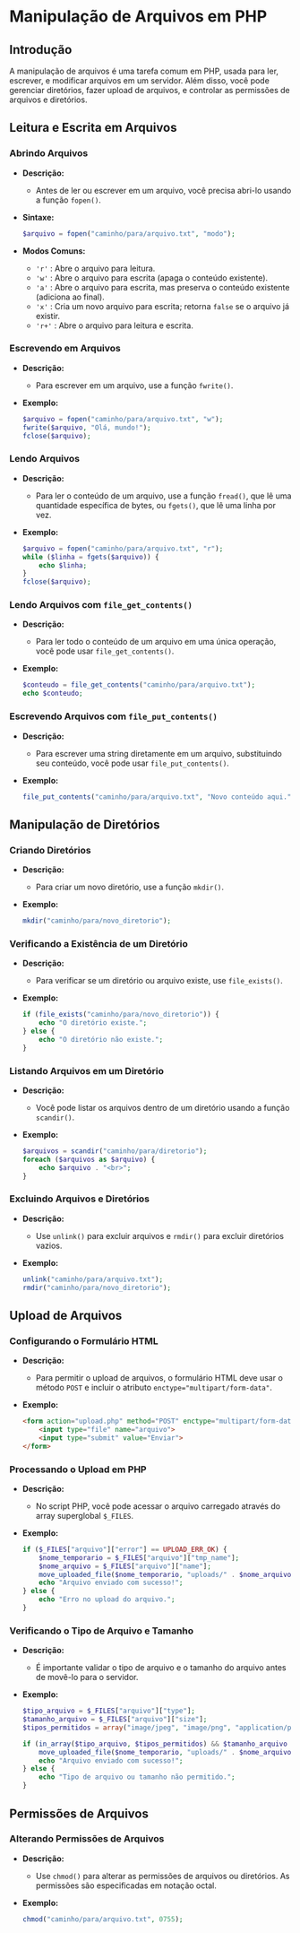 # Manipulação de Arquivos em PHP

## Introdução

A manipulação de arquivos é uma tarefa comum em PHP, usada para ler, escrever, e modificar arquivos em um servidor. Além disso, você pode gerenciar diretórios, fazer upload de arquivos, e controlar as permissões de arquivos e diretórios. 

## Leitura e Escrita em Arquivos

### Abrindo Arquivos
- **Descrição:**
  - Antes de ler ou escrever em um arquivo, você precisa abri-lo usando a função `fopen()`.
  
- **Sintaxe:**
  ```php
  $arquivo = fopen("caminho/para/arquivo.txt", "modo");
  ```

- **Modos Comuns:**
  - `'r'`  : Abre o arquivo para leitura.
  - `'w'`  : Abre o arquivo para escrita (apaga o conteúdo existente).
  - `'a'`  : Abre o arquivo para escrita, mas preserva o conteúdo existente (adiciona ao final).
  - `'x'`  : Cria um novo arquivo para escrita; retorna `false` se o arquivo já existir.
  - `'r+'` : Abre o arquivo para leitura e escrita.

### Escrevendo em Arquivos
- **Descrição:**
  - Para escrever em um arquivo, use a função `fwrite()`.
  
- **Exemplo:**
  ```php
  $arquivo = fopen("caminho/para/arquivo.txt", "w");
  fwrite($arquivo, "Olá, mundo!");
  fclose($arquivo);
  ```

### Lendo Arquivos
- **Descrição:**
  - Para ler o conteúdo de um arquivo, use a função `fread()`, que lê uma quantidade específica de bytes, ou `fgets()`, que lê uma linha por vez.
  
- **Exemplo:**
  ```php
  $arquivo = fopen("caminho/para/arquivo.txt", "r");
  while ($linha = fgets($arquivo)) {
      echo $linha;
  }
  fclose($arquivo);
  ```

### Lendo Arquivos com `file_get_contents()`
- **Descrição:**
  - Para ler todo o conteúdo de um arquivo em uma única operação, você pode usar `file_get_contents()`.
  
- **Exemplo:**
  ```php
  $conteudo = file_get_contents("caminho/para/arquivo.txt");
  echo $conteudo;
  ```

### Escrevendo Arquivos com `file_put_contents()`
- **Descrição:**
  - Para escrever uma string diretamente em um arquivo, substituindo seu conteúdo, você pode usar `file_put_contents()`.
  
- **Exemplo:**
  ```php
  file_put_contents("caminho/para/arquivo.txt", "Novo conteúdo aqui.");
  ```

## Manipulação de Diretórios

### Criando Diretórios
- **Descrição:**
  - Para criar um novo diretório, use a função `mkdir()`.
  
- **Exemplo:**
  ```php
  mkdir("caminho/para/novo_diretorio");
  ```

### Verificando a Existência de um Diretório
- **Descrição:**
  - Para verificar se um diretório ou arquivo existe, use `file_exists()`.
  
- **Exemplo:**
  ```php
  if (file_exists("caminho/para/novo_diretorio")) {
      echo "O diretório existe.";
  } else {
      echo "O diretório não existe.";
  }
  ```

### Listando Arquivos em um Diretório
- **Descrição:**
  - Você pode listar os arquivos dentro de um diretório usando a função `scandir()`.
  
- **Exemplo:**
  ```php
  $arquivos = scandir("caminho/para/diretorio");
  foreach ($arquivos as $arquivo) {
      echo $arquivo . "<br>";
  }
  ```

### Excluindo Arquivos e Diretórios
- **Descrição:**
  - Use `unlink()` para excluir arquivos e `rmdir()` para excluir diretórios vazios.
  
- **Exemplo:**
  ```php
  unlink("caminho/para/arquivo.txt");
  rmdir("caminho/para/novo_diretorio");
  ```

## Upload de Arquivos

### Configurando o Formulário HTML
- **Descrição:**
  - Para permitir o upload de arquivos, o formulário HTML deve usar o método `POST` e incluir o atributo `enctype="multipart/form-data"`.
  
- **Exemplo:**
  ```html
  <form action="upload.php" method="POST" enctype="multipart/form-data">
      <input type="file" name="arquivo">
      <input type="submit" value="Enviar">
  </form>
  ```

### Processando o Upload em PHP
- **Descrição:**
  - No script PHP, você pode acessar o arquivo carregado através do array superglobal `$_FILES`.
  
- **Exemplo:**
  ```php
  if ($_FILES["arquivo"]["error"] == UPLOAD_ERR_OK) {
      $nome_temporario = $_FILES["arquivo"]["tmp_name"];
      $nome_arquivo = $_FILES["arquivo"]["name"];
      move_uploaded_file($nome_temporario, "uploads/" . $nome_arquivo);
      echo "Arquivo enviado com sucesso!";
  } else {
      echo "Erro no upload do arquivo.";
  }
  ```

### Verificando o Tipo de Arquivo e Tamanho
- **Descrição:**
  - É importante validar o tipo de arquivo e o tamanho do arquivo antes de movê-lo para o servidor.
  
- **Exemplo:**
  ```php
  $tipo_arquivo = $_FILES["arquivo"]["type"];
  $tamanho_arquivo = $_FILES["arquivo"]["size"];
  $tipos_permitidos = array("image/jpeg", "image/png", "application/pdf");

  if (in_array($tipo_arquivo, $tipos_permitidos) && $tamanho_arquivo <= 5000000) {
      move_uploaded_file($nome_temporario, "uploads/" . $nome_arquivo);
      echo "Arquivo enviado com sucesso!";
  } else {
      echo "Tipo de arquivo ou tamanho não permitido.";
  }
  ```

## Permissões de Arquivos

### Alterando Permissões de Arquivos
- **Descrição:**
  - Use `chmod()` para alterar as permissões de arquivos ou diretórios. As permissões são especificadas em notação octal.
  
- **Exemplo:**
  ```php
  chmod("caminho/para/arquivo.txt", 0755);
  ```
